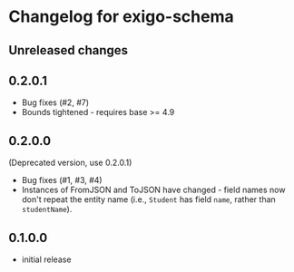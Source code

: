 # Changelog for exigo-schema

## Unreleased changes

## 0.2.0.1

- Bug fixes (#2, #7)
- Bounds tightened - requires base >= 4.9

## 0.2.0.0

(Deprecated version, use 0.2.0.1)

- Bug fixes (#1, #3, #4)
- Instances of FromJSON and ToJSON have changed - field names now
  don't repeat the entity name (i.e., `Student` has field `name`,
  rather than `studentName`).

## 0.1.0.0

- initial release